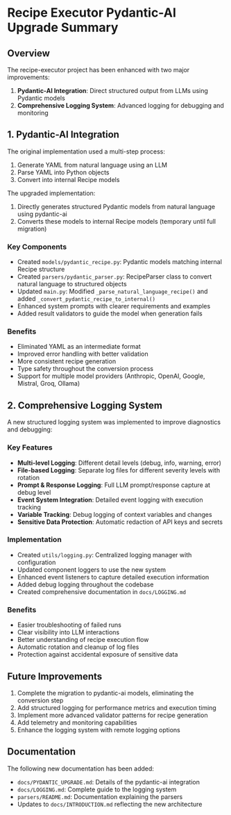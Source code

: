 # Recipe Executor Pydantic-AI Upgrade Summary

## Overview

The recipe-executor project has been enhanced with two major improvements:

1. **Pydantic-AI Integration**: Direct structured output from LLMs using Pydantic models
2. **Comprehensive Logging System**: Advanced logging for debugging and monitoring

## 1. Pydantic-AI Integration

The original implementation used a multi-step process:
1. Generate YAML from natural language using an LLM
2. Parse YAML into Python objects
3. Convert into internal Recipe models

The upgraded implementation:
1. Directly generates structured Pydantic models from natural language using pydantic-ai
2. Converts these models to internal Recipe models (temporary until full migration)

### Key Components

- Created `models/pydantic_recipe.py`: Pydantic models matching internal Recipe structure
- Created `parsers/pydantic_parser.py`: RecipeParser class to convert natural language to structured objects
- Updated `main.py`: Modified `_parse_natural_language_recipe()` and added `_convert_pydantic_recipe_to_internal()`
- Enhanced system prompts with clearer requirements and examples
- Added result validators to guide the model when generation fails

### Benefits

- Eliminated YAML as an intermediate format
- Improved error handling with better validation
- More consistent recipe generation
- Type safety throughout the conversion process
- Support for multiple model providers (Anthropic, OpenAI, Google, Mistral, Groq, Ollama)

## 2. Comprehensive Logging System

A new structured logging system was implemented to improve diagnostics and debugging:

### Key Features

- **Multi-level Logging**: Different detail levels (debug, info, warning, error)
- **File-based Logging**: Separate log files for different severity levels with rotation
- **Prompt & Response Logging**: Full LLM prompt/response capture at debug level
- **Event System Integration**: Detailed event logging with execution tracking
- **Variable Tracking**: Debug logging of context variables and changes
- **Sensitive Data Protection**: Automatic redaction of API keys and secrets

### Implementation

- Created `utils/logging.py`: Centralized logging manager with configuration
- Updated component loggers to use the new system
- Enhanced event listeners to capture detailed execution information
- Added debug logging throughout the codebase
- Created comprehensive documentation in `docs/LOGGING.md`

### Benefits

- Easier troubleshooting of failed runs
- Clear visibility into LLM interactions
- Better understanding of recipe execution flow
- Automatic rotation and cleanup of log files
- Protection against accidental exposure of sensitive data

## Future Improvements

1. Complete the migration to pydantic-ai models, eliminating the conversion step
2. Add structured logging for performance metrics and execution timing
3. Implement more advanced validator patterns for recipe generation
4. Add telemetry and monitoring capabilities
5. Enhance the logging system with remote logging options

## Documentation

The following new documentation has been added:
- `docs/PYDANTIC_UPGRADE.md`: Details of the pydantic-ai integration
- `docs/LOGGING.md`: Complete guide to the logging system
- `parsers/README.md`: Documentation explaining the parsers
- Updates to `docs/INTRODUCTION.md` reflecting the new architecture